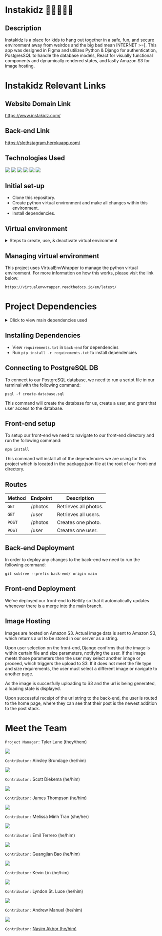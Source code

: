 # Instakidz 🕵🏾‍♂️👧🏻

## Description

Instakidz is a place for kids to hang out together in a safe, fun, and secure environment away from weirdos and the big bad mean INTERNET >=[. This app was designed in Figma and utilizes Python & Django for authentication, PostgresSQL to handle the database models, React for visually functional components and dynamically rendered states, and lastly Amazon S3 for image hosting.

# Instakidz Relevant Links

## Website Domain Link

https://www.instakidz.com/

## Back-end Link

https://slothstagram.herokuapp.com/

## Technologies Used

<p float="left">
<img src="https://img.icons8.com/fluency/48/000000/python.png"/>
<img src="https://img.icons8.com/color/48/000000/postgreesql.png"/>
<img src="https://img.icons8.com/color/48/000000/django.png"/>
<img src="https://img.icons8.com/color/48/000000/amazon-s3.png"/>
<img src="https://img.icons8.com/dusk/48/000000/react.png"/>
<img src="https://img.icons8.com/color/48/000000/figma--v1.png"/>
</p>

## Initial set-up

- Clone this repository.
- Create python virtual environment and make all changes within this environment.
- Install dependencies.

## Virtual environment

<details>
<summary>Steps to create, use, & deactivate virtual environment</summary>
<br>

    Create:  mkvirtualenv slothstagram

    Connect: workon slothstagram

    Disconnect: deactivate

</details>

## Managing virtual environment

This project uses VirtualEnvWrapper to manage the python virtual environment. For more information on how this works, please visit the link below:

`https://virtualenvwrapper.readthedocs.io/en/latest/`

# Project Dependencies

<details>
<summary>Click to view main dependencies used</summary>
<br>
  <ul>
    <li>Django</li>
    <li>Django Rest Framework</li>
    <li>Psycopg2-binary</li>
    <li>Whitenoise</li>
    <li>Dotenv</li>
    <li>Gunicorn</li>
    <li>DJ Database URL</li>
  </ul>
</details>

## Installing Dependencies

- View `requirements.txt` in `back-end` for dependencies
- Run `pip install -r requirements.txt` to install dependencies

## Connecting to PostgreSQL DB

To connect to our PostgreSQL database, we need to run a script file in our terminal with the following command:

```
psql -f create-database.sql
```

This command will create the database for us, create a user, and grant that user access to the database.

## Front-end setup

To setup our front-end we need to navigate to our front-end directory and run the following command:

```
npm install
```

This command will install all of the dependencies we are using for this project which is located in the package.json file at the root of our front-end directory.

## Routes

| Method | Endpoint | Description           |
| ------ | -------- | --------------------- |
| `GET`  | /photos  | Retrieves all photos. |
| `GET`  | /user    | Retrieves all users.  |
| `POST` | /photos  | Creates one photo.    |
| `POST` | /user    | Creates one user.     |

## Back-end Deployment

In order to deploy any changes to the back-end we need to run the following command:

```
git subtree --prefix back-end/ origin main
```

## Front-end Deployment

We've deployed our front-end to Netlify so that it automatically updates whenever there is a merge into the main branch.

## Image Hosting

Images are hosted on Amazon S3. Actual image data is sent to Amazon S3, which returns a url to be stored in our server as a string.

Upon user selection on the front-end, Django confirms that the image is within certain file and size parameters, notifying the user. If the image meets those parameters then the user may select another image or proceed, which triggers the upload to S3. If it does not meet the file type and size requirements, the user must select a different image or navigate to another page.

As the image is succesfully uploading to S3 and the url is being generated, a loading state is displayed.

Upon successful receipt of the url string to the back-end, the user is routed to the home page, where they can see that their post is the newest addition to the post stack.

# Meet the Team

`Project Manager:`
Tyler Lane (they/them)

[![](https://github.com/Underwaterr.png?size=100)](https://github.com/Underwaterr)

`Contributor:` Ainsley Brundage (he/him)

[![](https://github.com/AinsleyB29.png?size=100)](https://github.com/AinsleyB29)

`Contributor:` Scott Diekema (he/him)

[![](https://github.com/officecowboy.png?size=100)](https://github.com/officecowboy)

`Contributor:` James Thompson (he/him)

[![](https://github.com/Jtiv.png?size=100)](https://github.com/Jtiv)

`Contributor:` Melissa Minh Tran (she/her)

[![](https://github.com/mcmtnyc.png?size=100)](https://github.com/mcmtnyc)

`Contributor:` Emil Terrero (he/him)

[![](https://github.com/emilterrero.png?size=100)](https://github.com/emilterrero)

`Contributor:` Guangjian Bao (he/him)

[![](https://github.com/johndreamfuture.png?size=100)](https://github.com/johndreamfuture)


`Contributor:` Kevin Lin (he/him)

[![](https://github.com/Linkevin1997.png?size=100)](https://github.com/Linkevin1997)

`Contributor:` Lyndon St. Luce (he/him)

[![](https://github.com/LyndonYRB.png?size=100)](https://github.com/LyndonYRB)

`Contributor:` Andrew Manuel (he/him)

[![](https://github.com/drainodrew.png?size=100)](https://github.com/drainodrew)

`Contributor:` <a href="https://github.com/NasimAkbor">Nasim Akbor (he/him)</a>
